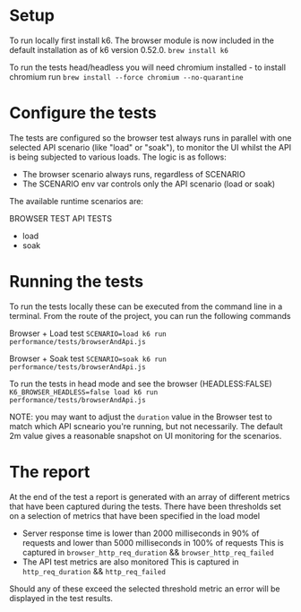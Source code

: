 # Setup
To run locally first install k6. The browser module is now included in the default installation as of k6 version 0.52.0.
`brew install k6`

To run the tests head/headless you will need chromium installed - to install chromium run
`brew install --force chromium --no-quarantine ` 

# Configure the tests
The tests are configured so the browser test always runs in parallel with one selected API scenario (like "load" or "soak"), to monitor the UI whilst the API is being subjected to various loads. The logic is as follows:
* The browser scenario always runs, regardless of SCENARIO
* The SCENARIO env var controls only the API scenario (load or soak)
 

The available runtime scenarios are:
 
 BROWSER TEST
 API TESTS
 * load
 * soak

# Running the tests
To run the tests locally these can be executed from the command line in a terminal. 
From the route of the project, you can run the following commands

Browser + Load test
`SCENARIO=load k6 run performance/tests/browserAndApi.js`

Browser + Soak test
`SCENARIO=soak k6 run performance/tests/browserAndApi.js`

To run the tests in head mode and see the browser (HEADLESS:FALSE)
`K6_BROWSER_HEADLESS=false load k6 run performance/tests/browserAndApi.js`

NOTE: you may want to adjust the `duration` value in the Browser test to match which API scneario you're running, but not necessarily. The default 2m value gives a reasonable snapshot on UI monitoring for the scenarios.


# The report

At the end of the test a report is generated with an array of different metrics that have been captured during the tests. 
There have been thresholds set on a selection of metrics that have been specified in the load model 
* Server response time is lower than 2000 milliseconds in 90% of requests and lower than
5000 milliseconds in 100% of requests
This is captured in `browser_http_req_duration` && `browser_http_req_failed`
* The API test metrics are also monitored 
This is captured in `http_req_duration` && `http_req_failed`

Should any of these exceed the selected threshold metric an error will be displayed in the test results.